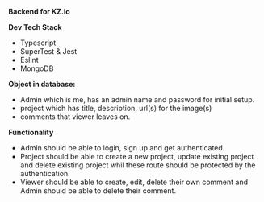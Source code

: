 **Backend for KZ.io**

**Dev Tech Stack**
- Typescript
- SuperTest & Jest
- Eslint
- MongoDB

**Object in database:**

- Admin which is me, has an admin name and password for initial setup.
- project which has title, description, url(s) for the image(s)
- comments that viewer leaves on.

**Functionality**

- Admin should be able to login, sign up and get authenticated.
- Project should be able to create a new project, update existing project and delete existing project whil these route should be protected by the authentication.
- Viewer should be able to create, edit, delete their own comment and Admin should be able to delete their comment.